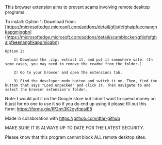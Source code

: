 This browser extension aims to prevent scams involving remote desktop programs.

To install:
    Option 1:
        Download from: [https://microsoftedge.microsoft.com/addons/detail/gfjjofefghaipfeeenanghkapgmjogbn](https://microsoftedge.microsoft.com/addons/detail/scamblocker/gfjjofefghaipfeeenanghkapgmjogbn)
    
    Option 2:

        1) Download the .zip, extract it, and put it somewhere safe. (In some cases, you may need to remove the readme from the folder.)
    
        2) Go to your browser and open the extensions tab.
    
        3) Find the developer mode button and switch it on. Then, find the button that says "Load unpacked" and click it. Then navigate to and select the browser extension's folder.

Note: I would put it on the Google store but I don't want to spend money on it just for no one to use it so if you do end up using it please fill out this form: https://forms.gle/fP2mt3K2gyfqpaiE8

Made in collaboration with https://github.com/dtar-github

MAKE SURE IT IS ALWAYS UP TO DATE FOR THE LATEST SECURITY.

Please know that this program cannot block ALL remote desktop sites.
